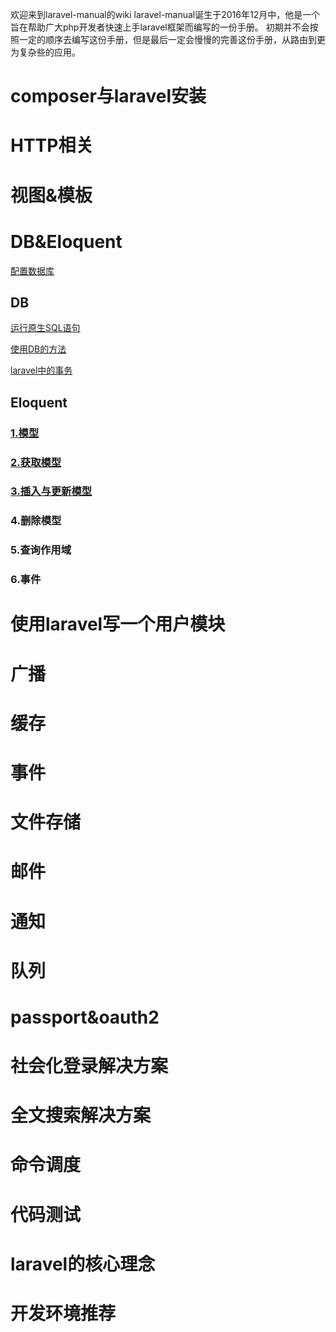 欢迎来到laravel-manual的wiki
laravel-manual诞生于2016年12月中，他是一个旨在帮助广大php开发者快速上手laravel框架而编写的一份手册。
初期并不会按照一定的顺序去编写这份手册，但是最后一定会慢慢的完善这份手册，从路由到更为复杂些的应用。

# composer与laravel安装
# HTTP相关
# 视图&amp;模板
# DB&amp;Eloquent
[配置数据库](https://github.com/xshaitt/laravel-manual/wiki/%E9%85%8D%E7%BD%AE%E6%95%B0%E6%8D%AE%E5%BA%93)
## DB
[运行原生SQL语句](https://github.com/xshaitt/laravel-manual/wiki/%E4%BD%BF%E7%94%A8DB%E6%89%A7%E8%A1%8C%E5%8E%9F%E7%94%9FSQL)

[使用DB的方法](https://github.com/xshaitt/laravel-manual/wiki/使用DB的方法)

[laravel中的事务](https://github.com/xshaitt/laravel-manual/wiki/laravel中的事务)
## Eloquent
### [1.模型](https://github.com/xshaitt/laravel-manual/wiki/eloquent模型)
### [2.获取模型](https://github.com/xshaitt/laravel-manual/wiki/eloquent获取模型)
### [3.插入与更新模型](https://github.com/xshaitt/laravel-manual/wiki/插入与更新模型)
### 4.删除模型
### 5.查询作用域
### 6.事件

# 使用laravel写一个用户模块
# 广播
# 缓存
# 事件
# 文件存储
# 邮件
# 通知
#  队列
#  passport&amp;oauth2
#  社会化登录解决方案
#  全文搜索解决方案
#  命令调度
#  代码测试
#  laravel的核心理念
# 开发环境推荐
